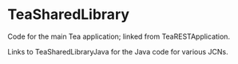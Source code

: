 # TeaSharedLibrary

Code for the main Tea application; linked from TeaRESTApplication.

Links to TeaSharedLibraryJava for the Java code for various JCNs.
